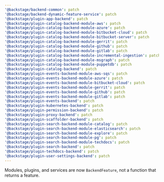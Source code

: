 ```yaml
---
'@backstage/backend-common': patch
'@backstage/backend-dynamic-feature-service': patch
'@backstage/plugin-app-backend': patch
'@backstage/plugin-catalog-backend-module-aws': patch
'@backstage/plugin-catalog-backend-module-azure': patch
'@backstage/plugin-catalog-backend-module-bitbucket-cloud': patch
'@backstage/plugin-catalog-backend-module-bitbucket-server': patch
'@backstage/plugin-catalog-backend-module-gerrit': patch
'@backstage/plugin-catalog-backend-module-github': patch
'@backstage/plugin-catalog-backend-module-gitlab': patch
'@backstage/plugin-catalog-backend-module-incremental-ingestion': patch
'@backstage/plugin-catalog-backend-module-msgraph': patch
'@backstage/plugin-catalog-backend-module-puppetdb': patch
'@backstage/plugin-catalog-backend': patch
'@backstage/plugin-events-backend-module-aws-sqs': patch
'@backstage/plugin-events-backend-module-azure': patch
'@backstage/plugin-events-backend-module-bitbucket-cloud': patch
'@backstage/plugin-events-backend-module-gerrit': patch
'@backstage/plugin-events-backend-module-github': patch
'@backstage/plugin-events-backend-module-gitlab': patch
'@backstage/plugin-events-backend': patch
'@backstage/plugin-kubernetes-backend': patch
'@backstage/plugin-permission-backend': patch
'@backstage/plugin-proxy-backend': patch
'@backstage/plugin-scaffolder-backend': patch
'@backstage/plugin-search-backend-module-catalog': patch
'@backstage/plugin-search-backend-module-elasticsearch': patch
'@backstage/plugin-search-backend-module-explore': patch
'@backstage/plugin-search-backend-module-pg': patch
'@backstage/plugin-search-backend-module-techdocs': patch
'@backstage/plugin-search-backend': patch
'@backstage/plugin-techdocs-backend': patch
'@backstage/plugin-user-settings-backend': patch
---
```


Modules, plugins, and services are now `BackendFeature`, not a function that returns a feature.
